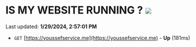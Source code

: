 # IS MY WEBSITE RUNNING ? [![](https://img.shields.io/static/v1?label=Sponsor&message=%E2%9D%A4&logo=GitHub&color=%23fe8e86)](https://github.com/sponsors/<username>)

Last updated: **1/29/2024, 2:57:01 PM**

- `GET` [https://youssefservice.me](https://youssefservice.me) - **Up** (181ms)
